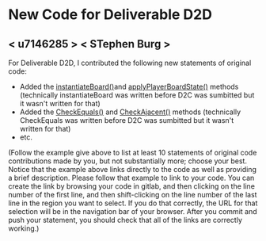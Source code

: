 # New Code for Deliverable D2D

## < u7146285 > < STephen Burg >

For Deliverable D2D, I contributed the following new statements of original code:

- Added the [instantiateBoard()](https://gitlab.cecs.anu.edu.au/comp1110/comp1140-ass2/-/blob/master/src/comp1140/ass2/gui/Board.java#L17-100)and [applyPlayerBoardState()](https://gitlab.cecs.anu.edu.au/comp1110/comp1140-ass2/-/blob/master/src/comp1140/ass2/gui/Board.java#L101-184) methods (technically instantiateBoard was written before D2C was sumbitted but it wasn't written for that)
- Added the [CheckEquals()](https://gitlab.cecs.anu.edu.au/comp1110/comp1140-ass2/-/blob/master/src/comp1140/ass2/gui/Coordinate.java#L15-25) and [CheckAjacent()](https://gitlab.cecs.anu.edu.au/comp1110/comp1140-ass2/-/blob/master/src/comp1140/ass2/gui/Coordinate.java#L26-53) methods (technically CheckEquals was written before D2C was sumbitted but it wasn't written for that)
- etc.

(Follow the example give above to list at least 10 statements of original code contributions made by you, but not substantially more; choose your best. Notice that the example above links directly to the code as well as providing a brief description.   Please follow that example to link to your code.  You can create the link by browsing your code in gitlab, and then clicking on the line number of the first line, and then shift-clicking on the line number of the last line in the region you want to select.  If you do that correctly, the URL for that selection will be in the navigation bar of your browser.  After you commit and push your statement, you should check that all of the links are correctly working.)
